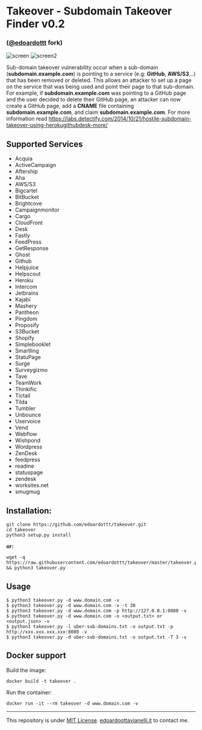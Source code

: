 # Takeover - Subdomain Takeover Finder v0.2

### ([@edoardottt](https://github.com/edoardottt) fork)

![screen](https://i.imgur.com/rggaoj8.png)
![screen2](https://raw.githubusercontent.com/m4ll0k/takeover/master/screen2.png)

Sub-domain takeover vulnerability occur when a sub-domain (**subdomain.example.com**) is pointing to a service (e.g: **GitHub**, **AWS/S3**,..) that has been removed or deleted. This allows an attacker to set up a page on the service that was being used and point their page to that sub-domain. For example, if **subdomain.example.com** was pointing to a GitHub page and the user decided to delete their GitHub page, an attacker can now create a GitHub page, add a **CNAME** file containing **subdomain.example.com**, and claim **subdomain.example.com**. For more information read https://labs.detectify.com/2014/10/21/hostile-subdomain-takeover-using-herokugithubdesk-more/

## Supported Services

- Acquia
- ActiveCampaign
- Aftership
- Aha
- AWS/S3
- Bigcartel
- BitBucket
- Brightcove
- Campaignmonitor
- Cargo
- CloudFront
- Desk
- Fastly
- FeedPress
- GetResponse
- Ghost
- Github
- Helpjuice
- Helpscout
- Heroku
- Intercom
- Jetbrains
- Kajabi
- Mashery
- Pantheon
- Pingdom
- Proposify
- S3Bucket
- Shopify
- Simplebooklet
- Smartling
- StatuPage
- Surge
- Surveygizmo
- Tave
- TeamWork
- Thinkific
- Tictail
- Tilda
- Tumbler
- Unbounce
- Uservoice
- Vend
- Webflow
- Wishpond
- Wordpress
- ZenDesk
- feedpress
- readme
- statuspage
- zendesk  
- worksites.net                                    
- smugmug

## Installation:

```shell
git clone https://github.com/edoardottt/takeover.git
cd takeover
python3 setup.py install
```

**or:**

```
wget -q https://raw.githubusercontent.com/edoardottt/takeover/master/takeover.py && python3 takeover.py
```

## Usage

```
$ python3 takeover.py -d www.domain.com -v 
$ python3 takeover.py -d www.domain.com -v -t 30
$ python3 takeover.py -d www.domain.com -p http://127.0.0.1:8080 -v 
$ python3 takeover.py -d www.domain.com -o <output.txt> or <output.json> -v 
$ python3 takeover.py -l uber-sub-domains.txt -o output.txt -p http://xxx.xxx.xxx.xxx:8080 -v 
$ python3 takeover.py -d uber-sub-domains.txt -o output.txt -T 3 -v 
```

## Docker support

Build the image:

```
docker build -t takeover .
```

Run the container:

```
docker run -it --rm takeover -d www.domain.com -v
```

---------

This repository is under [MIT License](https://github.com/edoardottt/takeover/blob/master/LICENSE).
[edoardoottavianelli.it](https://www.edoardoottavianelli.it/) to contact me.
